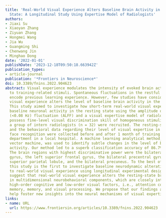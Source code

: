 ```yaml
---
title: 'Real-World Visual Experience Alters Baseline Brain Activity in the Resting
  State: A Longitudinal Study Using Expertise Model of Radiologists'
authors:
- Jiaxi Su
- Xiaoyan Zhang
- Ziyuan Zhang
- Hongmei Wang
- Jia Wu
- Guangming Shi
- Chenwang Jin
- Minghao Dong
date: '2022-01-01'
publishDate: '2023-12-18T09:50:18.663942Z'
publication_types:
- article-journal
publication: '*Frontiers in Neuroscience*'
doi: 10.3389/fnins.2022.904623
abstract: Visual experience modulates the intensity of evoked brain activity in response
  to training-related stimuli. Spontaneous fluctuations in the restful brain actively
  encode previous learning experience. However, few studies have considered how real-world
  visual experience alters the level of baseline brain activity in the resting state.
  This study aimed to investigate how short-term real-world visual experience modulates
  baseline neuronal activity in the resting state using the amplitude of low-frequency
  (<0.08 Hz) fluctuation (ALFF) and a visual expertise model of radiologists, who
  possess fine-level visual discrimination skill of homogeneous stimuli. In detail,
  a group of intern radiologists (n = 32) were recruited. The resting-state fMRI data
  and the behavioral data regarding their level of visual expertise in radiology and
  face recognition were collected before and after 1 month of training in the X-ray
  department in a local hospital. A machine learning analytical method, i.e., support
  vector machine, was used to identify subtle changes in the level of baseline brain
  activity. Our method led to a superb classification accuracy of 86.7% between conditions.
  The brain regions with highest discriminative power were the bilateral cingulate
  gyrus, the left superior frontal gyrus, the bilateral precentral gyrus, the bilateral
  superior parietal lobule, and the bilateral precuneus. To the best of our knowledge,
  this study is the first to investigate baseline neurodynamic alterations in response
  to real-world visual experience using longitudinal experimental design. These results
  suggest that real-world visual experience alters the resting-state brain representation
  in multidimensional neurobehavioral components, which are closely interrelated with
  high-order cognitive and low-order visual factors, i.e., attention control, working
  memory, memory, and visual processing. We propose that our findings are likely to
  help foster new insights into the neural mechanisms of visual expertise.
links:
- name: URL
  url: https://www.frontiersin.org/articles/10.3389/fnins.2022.904623
---
```

